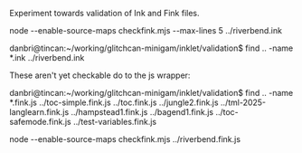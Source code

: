 
Experiment towards validation of Ink and Fink files.

node --enable-source-maps checkfink.mjs --max-lines 5 ../riverbend.ink

danbri@tincan:~/working/glitchcan-minigam/inklet/validation$ find ..  -name \*.ink
../riverbend.ink

These aren't yet checkable do to the js wrapper:

danbri@tincan:~/working/glitchcan-minigam/inklet/validation$ find ..  -name \*.fink.js
../toc-simple.fink.js
../toc.fink.js
../jungle2.fink.js
../tml-2025-langlearn.fink.js
../hampstead1.fink.js
../bagend1.fink.js
../toc-safemode.fink.js
../test-variables.fink.js

 node --enable-source-maps checkfink.mjs ../riverbend.fink.js
